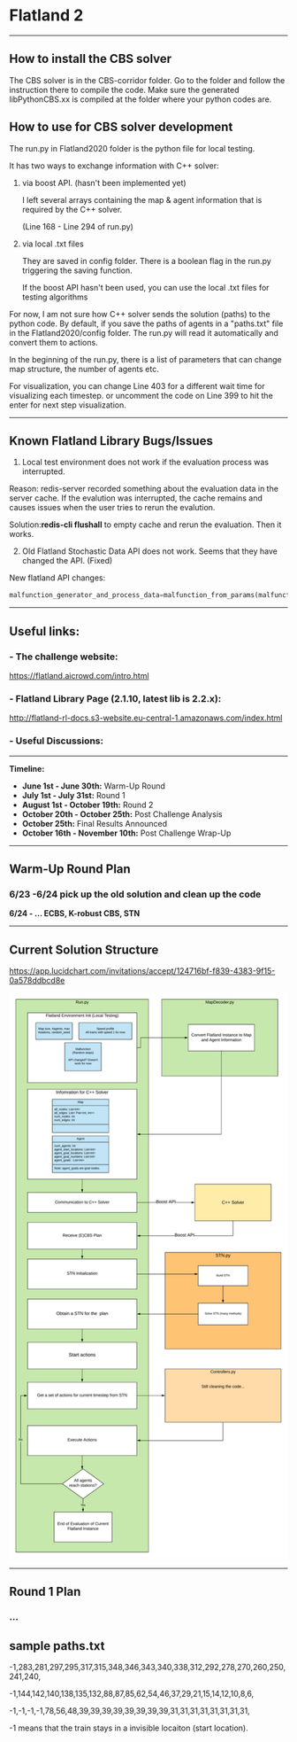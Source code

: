 # Flatland 2

---
## How to install the CBS solver

The CBS solver is in the CBS-corridor folder. Go to the folder and follow the instruction there to compile the code. 
Make sure the generated libPythonCBS.xx is compiled at the folder where your python codes are.

## How to use for CBS solver development

The run.py in Flatland2020 folder is the python file for local testing. 

It has two ways to exchange information with C++ solver:

1. via boost API. (hasn't been implemented yet) 

   I left several arrays containing the map & agent information that is required by the C++ solver.

   (Line 168 - Line 294 of run.py)

2. via local .txt files

   They are saved in config folder. There is a boolean flag in the run.py triggering the saving function. 

   If the boost API hasn't been used, you can use the local .txt files for testing algorithms

For now, I am not sure how C++ solver sends the solution (paths) to the python code. By default, if you save the paths of agents in a "paths.txt" file in the Flatland2020/config folder. The run.py will read it automatically and convert them to actions. 

In the beginning of the run.py, there is a list of parameters that can change map structure, the number of agents etc. 

For visualization, you can change Line 403 for a different wait time for visualizing each timestep. or uncomment the code on Line 399 to hit the enter for next step visualization.  

---

## Known Flatland Library Bugs/Issues

1. Local test environment does not work if the evaluation process was interrupted.

Reason: redis-server recorded something about the evaluation data in the server cache. If the evalution was interrupted, the cache remains and causes issues when the user tries to rerun the evalution. 

Solution:**redis-cli flushall** to empty cache and rerun the evaluation. Then it works.

2. Old Flatland Stochastic Data API does not work. Seems that they have changed the API. (Fixed)

New flatland API changes: 

```python
malfunction_generator_and_process_data=malfunction_from_params(malfunction_rate=malfunction_rate, min_duration=min_duration, max_duration= max_duration)
```

---

## Useful links: 

  ### - The challenge website: 
  https://flatland.aicrowd.com/intro.html 

  ### - Flatland Library Page (2.1.10, latest lib is 2.2.x):
   http://flatland-rl-docs.s3-website.eu-central-1.amazonaws.com/index.html 

  ### - Useful Discussions:

---

**Timeline:** 

- **June 1st - June 30th:** Warm-Up Round
- **July 1st - July 31st:** Round 1
- **August 1st - October 19th:** Round 2
- **October 20th - October 25th:** Post Challenge Analysis
- **October 25th:** Final Results Announced
- **October 16th - November 10th:** Post Challenge Wrap-Up

---

## Warm-Up Round Plan

  ### 6/23 -6/24  pick up the old solution and clean up the code

**6/24 - ...  ECBS, K-robust CBS, STN**

----

## Current Solution Structure

https://app.lucidchart.com/invitations/accept/124716bf-f839-4383-9f15-0a578ddbcd8e

![image](Structure.png)

---

## Round 1 Plan

  ### ...


## sample paths.txt
-1,283,281,297,295,317,315,348,346,343,340,338,312,292,278,270,260,250,241,240,

-1,144,142,140,138,135,132,88,87,85,62,54,46,37,29,21,15,14,12,10,8,6,

-1,-1,-1,-1,78,56,48,39,39,39,39,39,39,39,39,31,31,31,31,31,31,31,31,

-1 means that the train stays in a invisible locaiton (start location).
